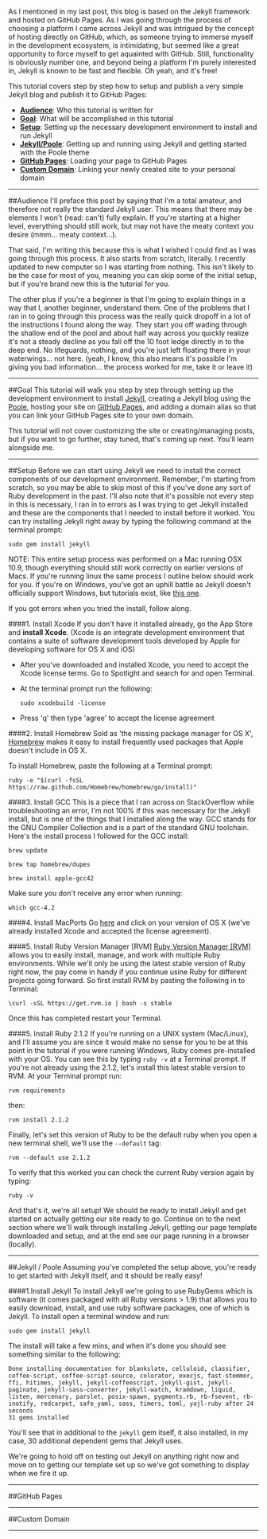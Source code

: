 As I mentioned in my last post, this blog is based on the Jekyll framework and hosted on GitHub Pages. As I was going through the process of choosing a platform I came across Jekyll and was intrigued by the concept of hosting directly on GitHub, which, as someone trying to immerse myself in the development ecosystem, is intimidating, but seemed like a great opportunity to force myself to get aquainted with GitHub. Still, functionality is obviously number one, and beyond being a platform I'm purely interested in, Jekyll is known to be fast and flexible. Oh yeah, and it's free! 

This tutorial covers step by step how to setup and publish a very simple Jekyll blog and publish it to GitHub Pages:

- [**Audience**](#audience): Who this tutorial is written for
- [**Goal**](#goal): What will be accomplished in this tutorial
- [**Setup**](#setup): Setting up the necessary development environment to install and run Jekyll
- [**Jekyll/Poole**](#jekyllpoole): Getting up and running using Jekyll and getting started with the Poole theme
- [**GitHub Pages**](#githubpages): Loading your page to GitHub Pages
- [**Custom Domain**](#customdomain): Linking your newly created site to your personal domain

---


##<a name="audience"></a>Audience
I'll preface this post by saying that I'm a total amateur, and therefore not really the standard Jekyll user. This means that there may be elements I won't (read: can't) fully explain. If you're starting at a higher level, everything should still work, but may not have the meaty context you desire (mmm... meaty context...). 

That said, I'm writing this because this is what I wished I could find as I was going through this process. It also starts from scratch, literally. I recently updated to new computer so I was starting from nothing. This isn't likely to be the case for most of you, meaning you can skip some of the initial setup, but if you're brand new this is the tutorial for you. 

The other plus if you're a beginner is that I'm going to explain things in a way that I, another beginner, understand them. One of the problems that I ran in to going through this process was the really quick dropoff in a lot of the instructions I found along the way. They start you off wading through the shallow end of the pool and about half way across you quickly realize it's not a steady decline as you fall off the 10 foot ledge directly in to the deep end. No lifeguards, nothing, and you're just left floating there in your waterwings... not here. (yeah, I know, this also means it's possible I'm giving you bad information... the process worked for me, take it or leave it)

---

##<a name="goal"></a>Goal
This tutorial will walk you step by step through setting up the development environment to install [Jekyll](http://jekyllrb.com/), creating a Jekyll blog using the [Poole](http://getpoole.com/), hosting your site on [GitHub Pages](https://pages.github.com/), and adding a domain alias so that you can link your GitHub Pages site to your own domain. 

This tutorial will not cover customizing the site or creating/managing posts, but if you want to go further, stay tuned, that's coming up next. You'll learn alongside me. 

---

##<a name="setup"></a>Setup
Before we can start using Jekyll we need to install the correct components of our development environment. Remember, I'm starting from scratch, so you may be able to skip most of this if you've done any sort of Ruby development in the past. I'll also note that it's possible not every step in this is necessary, I ran in to errors as I was trying to get Jekyll installed and these are the components that I needed to install before it worked. You can try installing Jekyll right away by typing the following command at the terminal prompt:

```
sudo gem install jekyll
```

NOTE: This entire setup process was performed on a Mac running OSX 10.9, though everything should still work correctly on earlier versions of Macs. If you're running linux the same process I outline below should work for you. If you're on Windows, you've got an uphill battle as Jekyll doesn't officially support Windows, but tutorials exist, like [this one](https://github.com/juthilo/run-jekyll-on-windows).

If you got errors when you tried the install, follow along.


####1. Install Xcode
If you don't have it installed already, go the App Store and **install Xcode**. (Xcode is an integrate development environment that contains a suite of software development tools developed by Apple for developing software for OS X and iOS)

* After you've downloaded and installed Xcode, you need to accept the Xcode license terms. Go to Spotlight and search for and open Terminal.
* At the terminal prompt run the following:

	```
	sudo xcodebuild -license
	```
* Press 'q' then type 'agree' to accept the license agreement 

####2. Install Homebrew
Sold as 'the missing package manager for OS X', [Homebrew](http://brew.sh/) makes it easy to install frequently used packages that Apple doesn't include in OS X. 

To install Homebrew, paste the following at a Terminal prompt:

```
ruby -e "$(curl -fsSL https://raw.github.com/Homebrew/homebrew/go/install)"
```

####3. Install GCC
This is a piece that I ran across on StackOverflow while troubleshooting an error, I'm not 100% if this was necessary for the Jekyll install, but is one of the things that I installed along the way. GCC stands for the GNU Compiler Collection and is a part of the standard GNU toolchain. Here's the install process I followed for the GCC install:

```
brew update
```
```
brew tap homebrew/dupes
``` 
```
brew install apple-gcc42
``` 
Make sure you don't receive any error when running:

```
which gcc-4.2
``` 
####4. Install MacPorts
Go [here](https://www.macports.org/install.php) and click on your version of OS X (we've already installed Xcode and accepted the license agreement).

####5. Install Ruby Version Manager [RVM]
[Ruby Version Manager [RVM]](https://rvm.io/) allows you to easily install, manage, and work with multiple Ruby environments. While we'll only be using the latest stable version of Ruby right now, the pay come in handy if you continue usine Ruby for different projects going forward. So first install RVM by pasting the following in to Terminal:

```
\curl -sSL https://get.rvm.io | bash -s stable
``` 
Once this has completed restart your Terminal.

####5. Install Ruby 2.1.2
If you're running on a UNIX system (Mac/Linux), and I'll assume you are since it would make no sense for you to be at this point in the tutorial if you were running Windows, Ruby comes pre-installed with your OS. You can see this by typing `ruby -v` at a Terminal prompt. If you're not already using the 2.1.2, let's install this latest stable version to RVM. At your Terminal prompt run:

```
rvm requirements
``` 
then:

```
rvm install 2.1.2
``` 
Finally, let's set this version of Ruby to be the default ruby when you open a new terminal shell, we'll use the `--default` tag:

```
rvm --default use 2.1.2
``` 
To verify that this worked you can check the current Ruby version again by typing:

```
ruby -v
``` 
And that's it, we're all setup! We should be ready to install Jekyll and get started on actually getting our site ready to go. Continue on to the next section where we'll walk through installing Jekyll, getting our page template downloaded and setup, and at the end see our page running in a browser (locally).

---

##<a name="jekyllpoole"></a>Jekyll / Poole
Assuming you've completed the setup above, you're ready to get started with Jekyll itself, and it should be really easy!

####1.Install Jekyll
To install Jekyll we're going to use RubyGems which is software (it comes packaged with all Ruby versions > 1.9) that allows you to easily download, install, and use ruby software packages, one of which is Jekyll. To install open a terminal window and run:

```
sudo gem install jekyll
``` 
The install will take a few mins, and when it's done you should see something similar to the following:

``` 
Done installing documentation for blankslate, celluloid, classifier, coffee-script, coffee-script-source, colorator, execjs, fast-stemmer, ffi, hitimes, jekyll, jekyll-coffeescript, jekyll-gist, jekyll-paginate, jekyll-sass-converter, jekyll-watch, kramdown, liquid, listen, mercenary, parslet, posix-spawn, pygments.rb, rb-fsevent, rb-inotify, redcarpet, safe_yaml, sass, timers, toml, yajl-ruby after 24 seconds
31 gems installed
``` 
You'll see that in additional to the `jekyll` gem itself, it also installed, in my case, 30 additional dependent gems that Jekyll uses. 

We're going to hold off on testing out Jekyll on anything right now and move on to getting our template set up so we've got something to display when we fire it up. 

---

##<a name="githubpages"></a>GitHub Pages

---

##<a name="customdomain"></a>Custom Domain


---